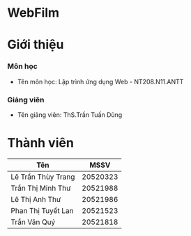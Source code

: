 # WebFilm
# Giới thiệu
### Môn học
- Tên môn học: Lập trình ứng dụng Web - NT208.N11.ANTT
### Giảng viên
- Tên giảng viên: ThS.Trần Tuấn Dũng
# Thành viên
| Tên        |MSSV          | 
| ------------- |-------------| 
| Lê Trần Thùy Trang      |20520323|
| Trần Thị Minh Thư      |20521988|
| Lê Thị Anh Thư         |20521986|
| Phan Thị Tuyết Lan      |20521523|
| Trần Văn Quý      |20521818|

